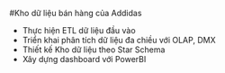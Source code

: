 #Kho dữ liệu bán hàng của Addidas
- Thực hiện ETL dữ liệu đầu vào
- Triển khai phân tích dữ liệu đa chiều với OLAP, DMX
- Thiết kế Kho dữ liệu theo Star Schema
- Xây dựng dashboard với PowerBI
